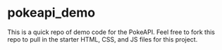 # pokeapi_demo
This is a quick repo of demo code for the PokeAPI. Feel free to fork this repo to pull in the starter HTML, CSS, and JS files for this project.
